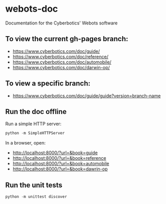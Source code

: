 # webots-doc

Documentation for the Cyberbotics' Webots software

## To view the current gh-pages branch:

- https://www.cyberbotics.com/doc/guide/
- https://www.cyberbotics.com/doc/reference/
- https://www.cyberbotics.com/doc/automobile/
- https://www.cyberbotics.com/doc/darwin-op/

## To view a specific branch:

- https://www.cyberbotics.com/doc/guide/guide?version=branch-name


## Run the doc offline

Run a simple HTTP server:

``` python
python -m SimpleHTTPServer
```

In a browser, open:

- [http://localhost:8000/?url=&book=guide](http://localhost:8000/?url=&book=guide)
- [http://localhost:8000/?url=&book=reference](http://localhost:8000/?url=&book=reference)
- [http://localhost:8000/?url=&book=automobile](http://localhost:8000/?url=&book=automobile)
- [http://localhost:8000/?url=&book=dawrin-op](http://localhost:8000/?url=&book=darwin-op)


## Run the unit tests

``` python
python -m unittest discover
```


